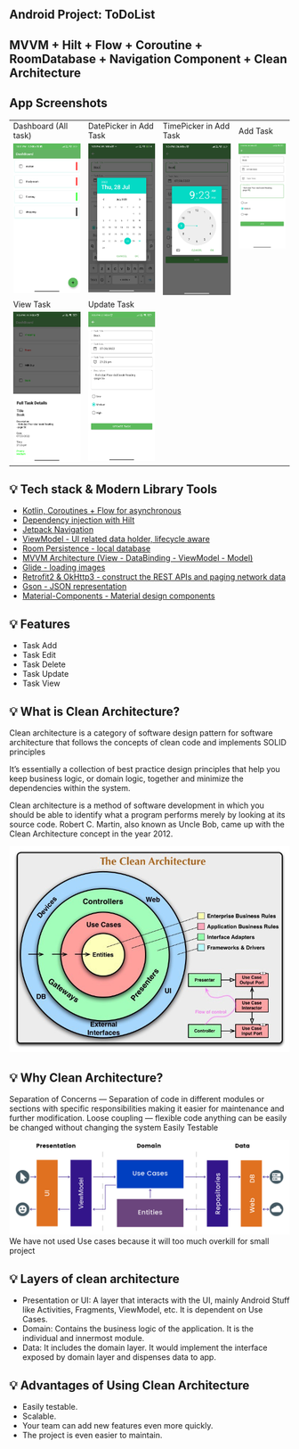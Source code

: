 ## Android Project: ToDoList 

## MVVM + Hilt + Flow + Coroutine + RoomDatabase + Navigation Component + Clean Architecture

## App Screenshots
<table>
  <tbody><tr>
    <td>Dashboard (All task) </td>
     <td>DatePicker in Add Task</td>
     <td>TimePicker in Add Task</td>
     <td>Add Task</td>
  </tr>
  <tr>
    <td valign="top">
      <a target="_blank" rel="noopener noreferrer" href="https://github.com/Amarjeetjeet/ToDoList/blob/main/result/1.png">
        <img src="https://github.com/Amarjeetjeet/ToDoList/blob/main/result/1.png" style="max-width: 100%;">
      </a>
    </td>
    <td valign="top"><a target="_blank" rel="noopener noreferrer" href="https://github.com/Amarjeetjeet/ToDoList/blob/main/result/2_.png">
      <img src="https://github.com/Amarjeetjeet/ToDoList/blob/main/result/2_.png" style="max-width: 100%;">
      </a>
    </td>
    <td valign="top"><a target="_blank" rel="noopener noreferrer" href="https://github.com/Amarjeetjeet/ToDoList/blob/main/result/3.png">
      <img src="https://github.com/Amarjeetjeet/ToDoList/blob/main/result/3.png" style="max-width: 100%;">
      </a>
    </td>
     <td valign="top">
       <a target="_blank" rel="noopener noreferrer" href="https://github.com/Amarjeetjeet/ToDoList/blob/main/result/4.png">
         <img src="https://github.com/Amarjeetjeet/ToDoList/blob/main/result/4.png" style="max-width: 100%;">
       </a>
    </td>
  </tr>
    <tr>
    <td>View Task</td>
     <td>Update Task</td>
  </tr>
   <tr>
    <td valign="top"><a target="_blank" rel="noopener noreferrer" href="https://github.com/Amarjeetjeet/ToDoList/blob/main/result/5.png"><img src="https://github.com/Amarjeetjeet/ToDoList/blob/main/result/5.png" style="max-width: 100%;">
      </a></td>
    <td valign="top"><a target="_blank" rel="noopener noreferrer" href="https://github.com/Amarjeetjeet/ToDoList/blob/main/result/6.png"><img src="https://github.com/Amarjeetjeet/ToDoList/blob/main/result/6.png" style="max-width: 100%;"></a></td>
  </tr>
  </tbody></table>


## 💡 Tech stack & Modern Library Tools
<ul dir="auto">
<li><a href="https://developer.android.com/kotlin/coroutines" rel="nofollow">Kotlin, Coroutines + Flow for asynchronous</a></li>
<li><a href="https://developer.android.com/training/dependency-injection/hilt-android" rel="nofollow">Dependency injection with Hilt</a></li>
<li><a href="https://developer.android.com/guide/navigation/" rel="nofollow">Jetpack Navigation</a></li>
<li><a href="https://developer.android.com/topic/libraries/architecture/viewmodel" rel="nofollow">ViewModel - UI related data holder, lifecycle aware</a></li>
<li><a href="https://developer.android.com/training/data-storage/room" rel="nofollow">Room Persistence - local database</a></li>
<li><a href="https://developer.android.com/topic/libraries/view-binding" rel="nofollow">MVVM Architecture (View - DataBinding - ViewModel - Model)</a></li>
<li><a href="https://github.com/bumptech/glide">Glide - loading images</a></li>
<li><a href="https://square.github.io/retrofit/" rel="nofollow">Retrofit2 &amp; OkHttp3 - construct the REST APIs and paging network data</a></li>
<li><a href="https://github.com/google/gson">Gson - JSON representation</a></li>
<li><a href="https://material.io/design" rel="nofollow">Material-Components - Material design components</a></li>
</ul>

## 💡 Features
- Task Add
- Task Edit
- Task Delete
- Task Update
- Task View

## 💡 What is Clean Architecture?
Clean architecture is a category of software design pattern for software architecture that follows the concepts of clean code and implements SOLID principles

It’s essentially a collection of best practice design principles that help you keep business logic, or domain logic, together and minimize the dependencies within the system.

Clean architecture is a method of software development in which you should be able to identify what a program performs merely by looking at its source code. Robert C. Martin, also known as Uncle Bob, came up with the Clean Architecture concept in the year 2012.

<img src="https://github.com/Amarjeetjeet/ToDoList/blob/main/result/clean_architecture_software.jpg" style="max-width: 100%;">

## 💡 Why Clean Architecture?
Separation of Concerns — Separation of code in different modules or sections with specific responsibilities making it easier for maintenance and further modification. Loose coupling — flexible code anything can be easily be changed without changing the system Easily Testable

<img src="https://github.com/Amarjeetjeet/ToDoList/blob/main/result/clean_arch.png" style="max-width: 100%;">
We have not used Use cases because it will too much overkill for small project
  
## 💡 Layers of clean architecture
<ul>
  <li>
    Presentation or UI: A layer that interacts with the UI, mainly Android Stuff like Activities, Fragments, ViewModel, etc. It is dependent on Use Cases.
  </li>
   <li>
Domain: Contains the business logic of the application. It is the individual and innermost module.
  </li>
   <li>
Data: It includes the domain layer. It would implement the interface exposed by domain layer and dispenses data to app.
  </li>
  </ul>
  
  ## 💡 Advantages of Using Clean Architecture
<ul>
  <li>
Easily testable.
  </li>
   <li>
Scalable.
  </li>
   <li>
Your team can add new features even more quickly.
  </li>
  <li>
    The project is even easier to maintain.
  </li>
  </ul>
  

  
